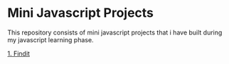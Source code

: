 # Mini Javascript Projects
This repository consists of mini javascript projects that i have built during my javascript learning phase.

[1. Findit](Findit)